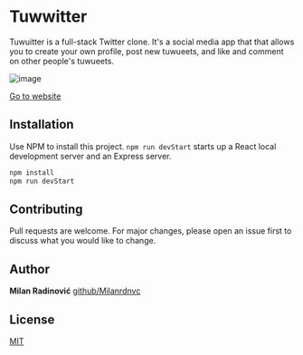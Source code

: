 # Tuwwitter

Tuwuitter is a full-stack Twitter clone. It's a social media app that that allows you to create your own profile, post new tuwueets, and like and comment on other people's tuwueets.

![image](https://user-images.githubusercontent.com/61325920/120070514-352c1280-c08b-11eb-8620-fc5baafe4349.png)

[Go to website](https://tranquil-tor-92287.herokuapp.com/)

## Installation

Use NPM to install this project. `npm run devStart` starts up a React local development server and an Express server.

```bash
npm install
npm run devStart
```

## Contributing
Pull requests are welcome. For major changes, please open an issue first to discuss what you would like to change.

## Author

**Milan Radinović**
[github/Milanrdnvc](https://github.com/Milanrdnvc)


## License
[MIT](https://choosealicense.com/licenses/mit/)



